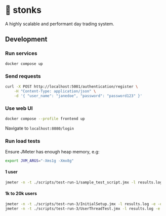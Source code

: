 # 🤑 stonks

A highly scalable and performant day trading system.

## Development

### Run services

```bash
docker compose up
```

### Send requests

```bash
curl -X POST http://localhost:5001/authentication/register \
    -H "Content-Type: application/json" \
    -d '{ "user_name": "janedoe", "password": "password123" }'
```

### Use web UI

```bash
docker compose --profile frontend up
```

Navigate to `localhost:8080/login`

### Run load tests

Ensure JMeter has enough heap memory, e.g:

```bash
export JVM_ARGS="-Xms1g -Xmx8g"
```

#### 1 user

```bash
jmeter -n -t ./scripts/test-run-1/sample_test_script.jmx -l results.log -e -o ./results
```

#### 1k to 20k users

```bash
jmeter -n -t ./scripts/test-run-3/InitialSetup.jmx -l results.log -e -o ./results
jmeter -n -t ./scripts/test-run-3/UserThreadTest.jmx -l results.log -e -o ./results
```
